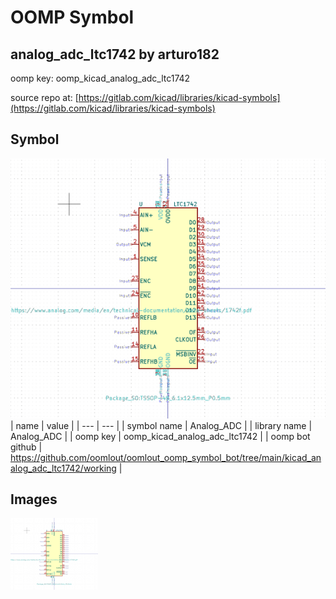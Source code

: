 # OOMP Symbol  
## analog_adc_ltc1742  by arturo182  
  
oomp key: oomp_kicad_analog_adc_ltc1742  
  
source repo at: [https://gitlab.com/kicad/libraries/kicad-symbols](https://gitlab.com/kicad/libraries/kicad-symbols)  
## Symbol  
  
[![working.png](working_600.png)](working.png)  
| name | value | 
| --- | --- | 
| symbol name | Analog_ADC | 
| library name | Analog_ADC | 
| oomp key | oomp_kicad_analog_adc_ltc1742 | 
| oomp bot github | https://github.com/oomlout/oomlout_oomp_symbol_bot/tree/main/kicad_analog_adc_ltc1742/working | 
## Images  
  
[![working.png](working_140.png)](working.png)  
